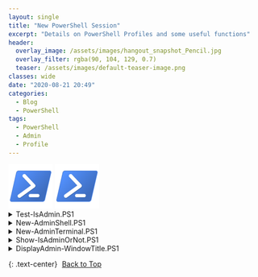```yaml
---
layout: single
title: "New PowerShell Session"
excerpt: "Details on PowerShell Profiles and some useful functions"
header:
  overlay_image: /assets/images/hangout_snapshot_Pencil.jpg
  overlay_filter: rgba(90, 104, 129, 0.7)
  teaser: /assets/images/default-teaser-image.png
classes: wide
date: "2020-08-21 20:49"
categories:
  - Blog
  - PowerShell
tags:
  - PowerShell
  - Admin
  - Profile
---
```


<div>
<a class="example-image-link" href="https://raw.githubusercontent.com/BanterBoy/BanterBoy.github.io/master/assets/images/PowerShell_5.0_icon.png" data-lightbox="example-2" data-title="Example of CmdLet"><img class="example-image" src="https://raw.githubusercontent.com/BanterBoy/BanterBoy.github.io/master/assets/images/PowerShell_5.0_icon88x88.png" alt="Example1"/></a>
<a class="example-image-link" href="https://raw.githubusercontent.com/BanterBoy/BanterBoy.github.io/master/assets/images/PowerShell_5.0_icon.png" data-lightbox="example-2" data-title="Example of CmdLet"><img class="example-image" src="https://raw.githubusercontent.com/BanterBoy/BanterBoy.github.io/master/assets/images/PowerShell_5.0_icon88x88.png" alt="Example1"/></a>
</div>

<details>
<summary>Test-IsAdmin.PS1</summary>
<p>

<script src="https://gist.github.com/BanterBoy/1bd2b984ecbbb2b0138859db02748b85.js"></script>

</p>
</details>

<details>
<summary>New-AdminShell.PS1</summary>
<p>

<script src="https://gist.github.com/BanterBoy/ee54937165b8390c75e4bb7ccae731a5.js"></script>

</p>
</details>

<details>
<summary>New-AdminTerminal.PS1</summary>
<p>

<script src="https://gist.github.com/BanterBoy/008abed0caca15ad3d0678efcf4076f5.js"></script>

</p>
</details>


<details>
<summary>Show-IsAdminOrNot.PS1</summary>
<p>

<script src="https://gist.github.com/BanterBoy/7bb9ada6555140c3aea67b5a274c2f43.js"></script>

</p>
</details>

<details>
<summary>DisplayAdmin-WindowTitle.PS1</summary>
<p>

<script src="https://gist.github.com/BanterBoy/45d2a63ac3fd87e602597be022b887d3.js"></script>

</p>
</details>

{: .text-center}
<a href="#" class="btn btn--info btn--small"><i class="fas fa-caret-up" aria-hidden="true" style="color: white; margin-right:5px;"></i>Back to Top</a>
